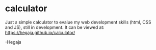 # calculator

Just a simple calculator to evalue my web development skills (html, CSS and JS), still in development.
It can be viewed at: https://hegaja.github.io/calculator/

-Hegaja
